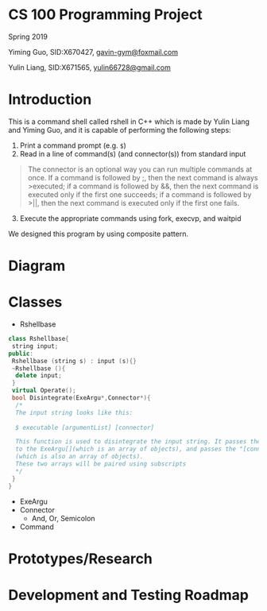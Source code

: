 # CS 100 Programming Project
Spring 2019

Yiming Guo, SID:X670427, gavin-gym@foxmail.com

Yulin Liang, SID:X671565, yulin66728@gmail.com
# Introduction
This is a command shell called rshell in C++ which is made by Yulin Liang and Yiming Guo, and it is capable of performing the following steps:

1.	Print a command prompt (e.g. `$`)
2.	Read in a line of command(s) (and connector(s)) from standard input
>The connector is an optional way you can run multiple commands at once. If a command is followed by ;, then the next command is always >executed; if a command is followed by &&, then the next command is executed only if the first one succeeds; if a command is followed by >||, then the next command is executed only if the first one fails. 
3.	Execute the appropriate commands using fork, execvp, and waitpid

We designed this program by using composite pattern.

# Diagram

# Classes
 - Rshellbase
  ```cpp
  class Rshellbase{
   string input;
  public:
   Rshellbase (string s) : input (s){}
   ~Rshellbase (){
    delete input;
   }
   virtual Operate();
   bool Disintegrate(ExeArgu*,Connector*){
    /*
    The input string looks like this:
    
    $ executable [argumentList] [connector]

    This function is used to disintegrate the input string. It passes the "executable" and "[argumentList]" part 
    to the ExeArgu[](which is an array of objects), and passes the "[connector]" part to the Connector[]
    (which is also an array of objects).
    These two arrays will be paired using subscripts
    */
   }
  }
  ```
   - ExeArgu
   - Connector
     - And, Or, Semicolon
   - Command
# Prototypes/Research

# Development and Testing Roadmap
